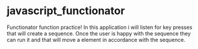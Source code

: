 # javascript_functionator
Functionator function practice! In this application i will listen for key presses that will create a sequence. Once the user is happy with the sequence they can run it and that will move a element in accordance with the sequence. 
